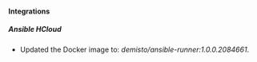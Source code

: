 
#### Integrations

##### Ansible HCloud

- Updated the Docker image to: *demisto/ansible-runner:1.0.0.2084661*.